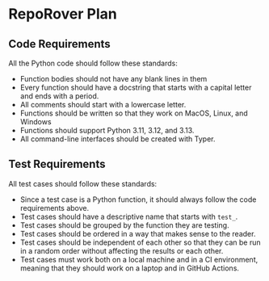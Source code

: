 # RepoRover Plan

## Code Requirements

All the Python code should follow these standards:

- Function bodies should not have any blank lines in them
- Every function should have a docstring that starts with a capital letter and
ends with a period.
- All comments should start with a lowercase letter.
- Functions should be written so that they work on MacOS, Linux, and Windows
- Functions should support Python 3.11, 3.12, and 3.13.
- All command-line interfaces should be created with Typer.

## Test Requirements

All test cases should follow these standards:

- Since a test case is a Python function, it should always follow the code
requirements above.
- Test cases should have a descriptive name that starts with `test_`.
- Test cases should be grouped by the function they are testing.
- Test cases should be ordered in a way that makes sense to the reader.
- Test cases should be independent of each other so that they can be
run in a random order without affecting the results or each other.
- Test cases must work both on a local machine and in a CI environment, 
meaning that they should work on a laptop and in GitHub Actions.
